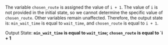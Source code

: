 The variable `chosen_route` is assigned the value of `i + 1`. The value of `i` is not provided in the initial state, so we cannot determine the specific value of `chosen_route`. Other variables remain unaffected. Therefore, the output state is: `min_wait_time` is equal to `wait_time`, and `chosen_route` is equal to `i + 1`.

Output State: **`min_wait_time` is equal to `wait_time`; `chosen_route` is equal to `i + 1**